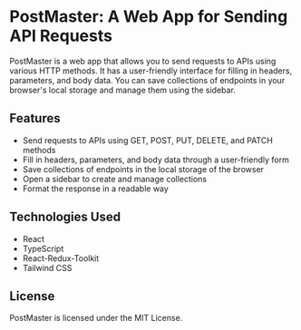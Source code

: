 # PostMaster: A Web App for Sending API Requests

PostMaster is a web app that allows you to send requests to APIs using various HTTP methods. It has a user-friendly interface for filling in headers, parameters, and body data. You can save collections of endpoints in your browser's local storage and manage them using the sidebar.

## Features

- Send requests to APIs using GET, POST, PUT, DELETE, and PATCH methods
- Fill in headers, parameters, and body data through a user-friendly form
- Save collections of endpoints in the local storage of the browser
- Open a sidebar to create and manage collections
- Format the response in a readable way

## Technologies Used
- React
- TypeScript
- React-Redux-Toolkit
- Tailwind CSS
 
## License

PostMaster is licensed under the MIT License.